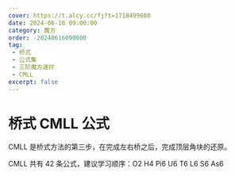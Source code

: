 ```yaml
---
cover: https://t.alcy.cc/fj?t=1718499600
date: 2024-06-16 09:00:00
category: 魔方
order: -20240616090000
tag: 
 - 桥式
 - 公式集
 - 三阶魔方速拧
 - CMLL
excerpt: false
---
```


# 桥式 CMLL 公式

CMLL 是桥式方法的第三步，在完成左右桥之后，完成顶层角块的还原。

CMLL 共有 42 条公式，建议学习顺序：O2 H4 Pi6 U6 T6 L6 S6 As6
